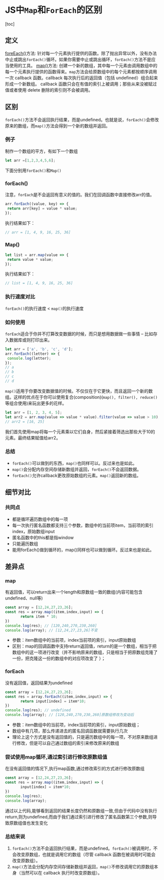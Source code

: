 # JS中`Map`和`ForEach`的区别

[toc]


## 定义

[foreEach()](https://developer.mozilla.org/zh-CN/docs/Web/JavaScript/Reference/Global_Objects/Array/forEach)方法: 针对每一个元素执行提供的函数。除了抛出异常以外，没有办法中止或跳出`forEach()`循环。如果你需要中止或跳出循环，`forEach()`方法不是应当使用的工具。
[map()](https://developer.mozilla.org/zh-CN/docs/Web/JavaScript/Reference/Global_Objects/Map)方法: 创建一个新的数组，其中每一个元素由调用数组中的每一个元素执行提供的函数得来。`map`方法会给原数组中的每个元素都按顺序调用一次 callback 函数。callback 每次执行后的返回值（包括 undefined）组合起来形成一个新数组。 callback 函数只会在有值的索引上被调用；那些从来没被赋过值或者使用 delete 删除的索引则不会被调用。

## 区别

`forEach()`方法不会返回执行结果，而是undefined。也就是说，`forEach()`会修改原来的数组，而`map()`方法会得到一个新的数组并返回。

### 例子

制作一个数组的平方，有如下一个数组

```js
let arr =[1,2,3,4,5,6];
```

下面分别用`forEach()`和`Map()`

### forEach()

注意，`forEach`是不会返回有意义的值的。我们在回调函数中直接修改arr的值。

```js
arr.forEach((value, key) => {
 return arr[key] = value * value;
});
```

执行结果如下：

```js
// arr = [1, 4, 9, 16, 25, 36]
```

### Map()

```js
let list = arr.map(value => {
 return value * value;
});
```

执行结果如下：

```js
// list = [1, 4, 9, 16, 25, 36]
```

### 执行速度对比

`forEach()`的执行速度 < `map()`的执行速度

### 如何使用

`forEach`适合于你并不打算改变数据的时候，而只是想用数据做一些事情 – 比如存入数据库或则打印出来。

```js
let arr = ['a', 'b', 'c', 'd'];
arr.forEach((letter) => {
 console.log(letter);
});
// a
// b
// c
// d
```

`map()`适用于你要改变数据值的时候。不仅仅在于它更快，而且返回一个新的数组。这样的优点在于你可以使用复合(composition)(`map(), filter(), reduce()`等组合使用)来玩出更多的花样。

```js
let arr = [1, 2, 3, 4, 5];
let arr2 = arr.map(value => value * value).filter(value => value > 10);
// arr2 = [16, 25]
```

我们首先使用map将每一个元素乘以它们自身，然后紧接着筛选出那些大于10的元素。最终结果赋值给arr2。

### 总结

- `forEach()`可以做到的东西，`map()`也同样可以。反过来也是如此。
- `map()`会分配内存空间存储新数组并返回，`forEach()`不会返回数据。
- `forEach()`允许callback更改原始数组的元素。`map()`返回新的数组。

## 细节对比

### 共同点

- 都是循环遍历数组中的每一项
- 每一次执行匿名函数都支持三个参数，数组中的当前项item，当前项的索引index，原始数组input
- 匿名函数中的this都是指window
- 只能遍历数组
- 能用forEach()做到循环的，map()同样也可以做到循环。反过来也是如此。

## 差异点

### map

有返回值，可以return出来一个length和原数组一致的数组(内容可能包含undefined、null等)

```js
const array = [12,24,27,23,26];  
const res = array.map((item,index,input) => {  
       return item * 10;   
}) 
console.log(res); // [120,240,270,230,260]
console.log(array); // [12,24,27,23,26]不变
```

- 参数：item数组中的当前项，index当前项的索引，input原始数组
- 区别：map的回调函数中支持return返回值，return的是一个数组，相当于把数组中的这一项进行改变（并不影响原来的数组，只是相当于把原数组克隆了一份，把克隆这一份的数组中的对应项改变了 ）；

### forEach

没有返回值，返回结果为undefined

```js
const array = [12,24,27,23,26]; 
const res = array.forEach((item,index,input) => {  
       return input[index] = item*10;   
}) 
console.log(res); // undefined
console.log(array); // [120,240,270,230,260]原数组修改为变动后
```

- 参数：item数组中的当前项，index当前项的索引，input原始数组；
- 数组中有几项，那么传递进去的匿名回调函数就需要执行几次
- 理论上这个方式是没有返回值的，只是遍历数组中的每一项，不对原来数组进行修改，但是可以自己通过数组的索引来修改原来的数组

### 尝试使用map循环,通过索引进行修改原数组值

在没有返回值的情况下,执行map函数,通过修改索引的方式进行修改原数组

```js
const array = [12,24,27,23,26]; 
const res = array.map((item,index,input) => {  
       input[index] = item*10;   
}) 
console.log(res);
console.log(array); 
```

通过以上代码,能够看到返回的结果长度仍然和原数组一致,但由于代码中没有执行return,则为undefined,而由于我们通过索引进行修改了匿名函数第三个参数,则导致原数组值也发生变化

### 总结来说

1. `forEach()`方法不会返回执行结果，而是undefined。`forEach()`被调用时，不会改变原数组，也就是调用它的数组（尽管 callback 函数在被调用时可能会改变原数组）。
2. `map()`方法会分配内存空间存储新数组并返回，`map()`不修改调用它的原数组本身（当然可以在 callback 执行时改变原数组）。

